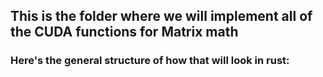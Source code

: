## This is the folder where we will implement all of the CUDA functions for Matrix math

### Here's the general structure of how that will look in rust:
